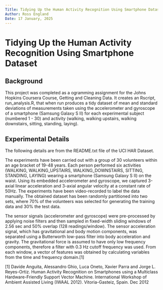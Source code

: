 ```yaml
---
Title: Tidying Up the Human Activity Recognition Using Smartphone Dataset
Author: Ross England
Date: 17 January, 2025
---
```



# Tidying Up the Human Activity Recognition Using Smartphone Dataset

## Background
This project was completed as a ogramming assignment for the Johns Hopkins 
Coursera Course, Getting and Cleaning Data. It creates an Rscript, run_analysis.R,
that when run produces a tidy dataset of mean and standard deviations of
measurements taken using the accelerometer and gyroscope of a smartphone
(Samsung Galaxy S II)
for each experimental subject (numbered 1 - 30) and activity (walking,
walking upstairs, walking downstairs, sitting, standing, laying).

## Experimental Details
The following details are from the README.txt file of the UCI HAR Dataset.

The experiments have been carried out with a group of 30 volunteers within an
age bracket of 19-48 years. Each person performed six activities
(WALKING, WALKING_UPSTAIRS, WALKING_DOWNSTAIRS, SITTING, STANDING, LAYING) 
wearing a smartphone (Samsung Galaxy S II) on the waist. Using its embedded 
accelerometer and gyroscope, we captured 3-axial linear acceleration and 3-axial
angular velocity at a constant rate of 50Hz. The experiments have been
video-recorded to label the data manually. The obtained dataset has been
randomly partitioned into two sets, where 70% of the volunteers was selected
for generating the training data and 30% the test data. 

The sensor signals (accelerometer and gyroscope) were pre-processed by applying
noise filters and then sampled in fixed-width sliding windows of 2.56 sec and
50% overlap (128 readings/window). The sensor acceleration signal, which has
gravitational and body motion components, was separated using a Butterworth
low-pass filter into body acceleration and gravity. The gravitational force
is assumed to have only low frequency components, therefore a filter with 0.3 Hz
cutoff frequency was used. From each window, a vector of features was obtained
by calculating variables from the time and frequency domain.[1]

[1] Davide Anguita, Alessandro Ghio, Luca Oneto, Xavier Parra and Jorge L. 
Reyes-Ortiz. Human Activity Recognition on Smartphones using a Multiclass
Hardware-Friendly Support Vector Machine. International Workshop of Ambient
Assisted Living (IWAAL 2012). Vitoria-Gasteiz, Spain. Dec 2012





